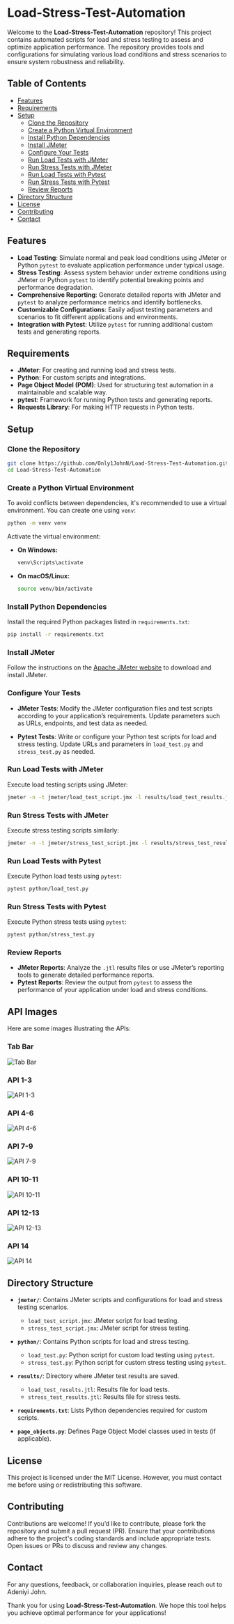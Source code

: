 # Load-Stress-Test-Automation

Welcome to the **Load-Stress-Test-Automation** repository! This project contains automated scripts for load and stress testing to assess and optimize application performance. The repository provides tools and configurations for simulating various load conditions and stress scenarios to ensure system robustness and reliability.

## Table of Contents

- [Features](#features)
- [Requirements](#requirements)
- [Setup](#setup)
  - [Clone the Repository](#clone-the-repository)
  - [Create a Python Virtual Environment](#create-a-python-virtual-environment)
  - [Install Python Dependencies](#install-python-dependencies)
  - [Install JMeter](#install-jmeter)
  - [Configure Your Tests](#configure-your-tests)
  - [Run Load Tests with JMeter](#run-load-tests-with-jmeter)
  - [Run Stress Tests with JMeter](#run-stress-tests-with-jmeter)
  - [Run Load Tests with Pytest](#run-load-tests-with-pytest)
  - [Run Stress Tests with Pytest](#run-stress-tests-with-pytest)
  - [Review Reports](#review-reports)
- [Directory Structure](#directory-structure)
- [License](#license)
- [Contributing](#contributing)
- [Contact](#contact)

## Features

- **Load Testing**: Simulate normal and peak load conditions using JMeter or Python `pytest` to evaluate application performance under typical usage.
- **Stress Testing**: Assess system behavior under extreme conditions using JMeter or Python `pytest` to identify potential breaking points and performance degradation.
- **Comprehensive Reporting**: Generate detailed reports with JMeter and `pytest` to analyze performance metrics and identify bottlenecks.
- **Customizable Configurations**: Easily adjust testing parameters and scenarios to fit different applications and environments.
- **Integration with Pytest**: Utilize `pytest` for running additional custom tests and generating reports.

## Requirements

- **JMeter**: For creating and running load and stress tests.
- **Python**: For custom scripts and integrations.
- **Page Object Model (POM)**: Used for structuring test automation in a maintainable and scalable way.
- **pytest**: Framework for running Python tests and generating reports.
- **Requests Library**: For making HTTP requests in Python tests.

## Setup

### Clone the Repository

```bash
git clone https://github.com/Only1JohnN/Load-Stress-Test-Automation.git
cd Load-Stress-Test-Automation
```

### Create a Python Virtual Environment

To avoid conflicts between dependencies, it's recommended to use a virtual environment. You can create one using `venv`:

```bash
python -m venv venv
```

Activate the virtual environment:

- **On Windows:**

    ```bash
    venv\Scripts\activate
    ```

- **On macOS/Linux:**

    ```bash
    source venv/bin/activate
    ```

### Install Python Dependencies

Install the required Python packages listed in `requirements.txt`:

```bash
pip install -r requirements.txt
```

### Install JMeter

Follow the instructions on the [Apache JMeter website](https://jmeter.apache.org/download_jmeter.cgi) to download and install JMeter.

### Configure Your Tests

- **JMeter Tests**: Modify the JMeter configuration files and test scripts according to your application’s requirements. Update parameters such as URLs, endpoints, and test data as needed.

- **Pytest Tests**: Write or configure your Python test scripts for load and stress testing. Update URLs and parameters in `load_test.py` and `stress_test.py` as needed.

### Run Load Tests with JMeter

Execute load testing scripts using JMeter:

```bash
jmeter -n -t jmeter/load_test_script.jmx -l results/load_test_results.jtl
```

### Run Stress Tests with JMeter

Execute stress testing scripts similarly:

```bash
jmeter -n -t jmeter/stress_test_script.jmx -l results/stress_test_results.jtl
```

### Run Load Tests with Pytest

Execute Python load tests using `pytest`:

```bash
pytest python/load_test.py
```

### Run Stress Tests with Pytest

Execute Python stress tests using `pytest`:

```bash
pytest python/stress_test.py
```

### Review Reports

- **JMeter Reports**: Analyze the `.jtl` results files or use JMeter’s reporting tools to generate detailed performance reports.
- **Pytest Reports**: Review the output from `pytest` to assess the performance of your application under load and stress conditions.

## API Images

Here are some images illustrating the APIs:

### Tab Bar

![Tab Bar](images/Tab-bar_site-link.png)

### API 1-3

![API 1-3](images/API_1-3.png)

### API 4-6

![API 4-6](images/API_4-6.png)

### API 7-9

![API 7-9](images/API_7-9.png)

### API 10-11

![API 10-11](images/API_10-11.png)

### API 12-13

![API 12-13](images/API_12-13.png)

### API 14

![API 14](images/API_14.png)


## Directory Structure

- **`jmeter/`**: Contains JMeter scripts and configurations for load and stress testing scenarios.
  - `load_test_script.jmx`: JMeter script for load testing.
  - `stress_test_script.jmx`: JMeter script for stress testing.

- **`python/`**: Contains Python scripts for load and stress testing.
  - `load_test.py`: Python script for custom load testing using `pytest`.
  - `stress_test.py`: Python script for custom stress testing using `pytest`.

- **`results/`**: Directory where JMeter test results are saved.
  - `load_test_results.jtl`: Results file for load tests.
  - `stress_test_results.jtl`: Results file for stress tests.

- **`requirements.txt`**: Lists Python dependencies required for custom scripts.
- **`page_objects.py`**: Defines Page Object Model classes used in tests (if applicable).

## License

This project is licensed under the MIT License. However, you must contact me before using or redistributing this software.

## Contributing

Contributions are welcome! If you’d like to contribute, please fork the repository and submit a pull request (PR). Ensure that your contributions adhere to the project's coding standards and include appropriate tests. Open issues or PRs to discuss and review any changes.

## Contact

For any questions, feedback, or collaboration inquiries, please reach out to Adeniyi John.

Thank you for using **Load-Stress-Test-Automation**. We hope this tool helps you achieve optimal performance for your applications!
